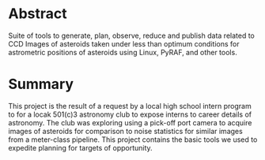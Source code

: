 # Abstract #
Suite of tools to generate, plan, observe, reduce and publish data related to CCD Images of asteroids taken under less than optimum conditions for astrometric positions of asteroids using Linux, PyRAF, and other tools.

# Summary #
This project is the result of a request by a  local high school intern program to for a locak 501(c)3 astronomy club to expose interns to career details of astronomy. The club was exploring using a pick-off port camera to acquire images of asteroids for comparison to noise statistics for similar images from a meter-class pipeline. This project contains the basic tools we used to expedite planning for targets of opportunity.
